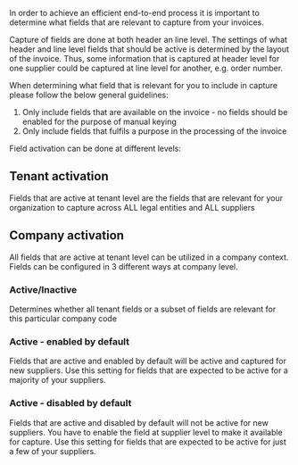 In order to achieve an efficient end-to-end process it is important to determine what fields that are relevant to capture from your invoices. 

Capture of fields are done at both header an line level. The settings of what header and line level fields that should be active is determined by the layout of the invoice. Thus, some information that is captured at header level for one supplier could be captured at line level for another, e.g. order number.

When determining what field that is relevant for you to include in capture please follow the below general guidelines:
1. Only include fields that are available on the invoice - no fields should be enabled for the purpose of manual keying
2. Only include fields that fulfils a purpose in the processing of the invoice

Field activation can be done at different levels:
## Tenant activation
Fields that are active at tenant level are the fields that are relevant for your organization to capture across ALL legal entities and ALL suppliers
## Company activation
All fields that are active at tenant level can be utilized in a company context. Fields can be configured in 3 different ways at company level.
### Active/Inactive 
Determines whether all tenant fields or a subset of fields are relevant for this particular company code
### Active - enabled by default
Fields that are active and enabled by default will be active and captured for new suppliers. Use this setting for fields that are expected to be active for a majority of your suppliers.
### Active - disabled by default
Fields that are active and disabled by default will not be active for new suppliers. You have to enable the field at supplier level to make it available for capture. Use this setting for fields that are expected to be active for just a few of your suppliers.


